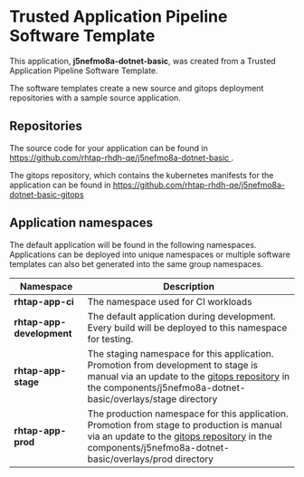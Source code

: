 # Trusted Application Pipeline Software Template

This application, **j5nefmo8a-dotnet-basic**, was created from a Trusted Application Pipeline Software Template.

The software templates create a new source and gitops deployment repositories with a sample source application. 

## Repositories

The source code for your application can be found in [https://github.com/rhtap-rhdh-qe/j5nefmo8a-dotnet-basic ](https://github.com/rhtap-rhdh-qe/j5nefmo8a-dotnet-basic ).
 
The gitops repository, which contains the kubernetes manifests for the application can be found in 
[https://github.com/rhtap-rhdh-qe/j5nefmo8a-dotnet-basic-gitops ](https://github.com/rhtap-rhdh-qe/j5nefmo8a-dotnet-basic-gitops ) 

## Application namespaces 

The default application will be found in the following namespaces. Applications can be deployed into unique namespaces or multiple software templates can also bet generated into the same group namespaces.  

|  Namespace   |  Description   |  
| -------- | -------- |
| **rhtap-app-ci** | The namespace used for CI workloads |
| **rhtap-app-development** | The default application during development. Every build will be deployed to this namespace for testing. |
| **rhtap-app-stage** | The staging namespace for this application. Promotion from development to stage is manual via an update to the [gitops repository](https://github.com/rhtap-rhdh-qe/j5nefmo8a-dotnet-basic-gitops ) in the components/j5nefmo8a-dotnet-basic/overlays/stage directory |
| **rhtap-app-prod** | The production namespace for this application. Promotion from stage to production is manual via an update to the [gitops repository](https://github.com/rhtap-rhdh-qe/j5nefmo8a-dotnet-basic-gitops ) in the components/j5nefmo8a-dotnet-basic/overlays/prod directory |